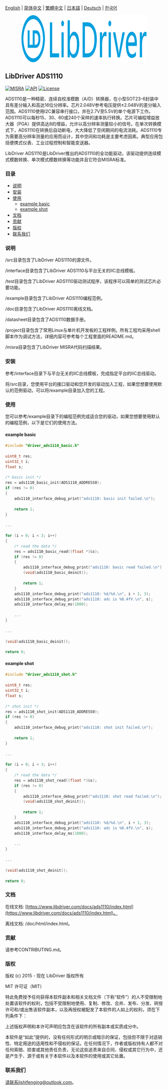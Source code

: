 [English](/README.md) | [ 简体中文](/README_zh-Hans.md) | [繁體中文](/README_zh-Hant.md) | [日本語](/README_ja.md) | [Deutsch](/README_de.md) | [한국어](/README_ko.md)

<div align=center>
<img src="/doc/image/logo.svg" width="400" height="150"/>
</div>

## LibDriver ADS1110

[![MISRA](https://img.shields.io/badge/misra-compliant-brightgreen.svg)](/misra/README.md) [![API](https://img.shields.io/badge/api-reference-blue.svg)](https://www.libdriver.com/docs/ads1110/index.html) [![License](https://img.shields.io/badge/license-MIT-brightgreen.svg)](/LICENSE)

ADS1110是一种精密、连续自校准模数（A/D）转换器，在小型SOT23-6封装中具有差分输入和高达16位分辨率。芯片2.048V参考电压提供±2.048V的差分输入范围。ADS1110使用I2C兼容串行接口，并在2.7V至5.5V的单个电源下工作。ADS1110可以每秒15、30、60或240个采样的速率执行转换。芯片可编程增益放大器（PGA）提供高达8的增益，允许以高分辨率测量较小的信号。在单次转换模式下，ADS1110在转换后自动断电，大大降低了空闲期间的电流消耗。ADS1110专为需要高分辨率测量的应用而设计，其中空间和功耗是主要考虑因素。典型应用包括便携式仪表、工业过程控制和智能变送器。

LibDriver ADS1110是LibDriver推出的ADS1110的全功能驱动，该驱动提供连续模式模数转换、单次模式模数转换等功能并且它符合MISRA标准。

### 目录

  - [说明](#说明)
  - [安装](#安装)
  - [使用](#使用)
    - [example basic](#example-basic)
    - [example shot](#example-shot)
  - [文档](#文档)
  - [贡献](#贡献)
  - [版权](#版权)
  - [联系我们](#联系我们)

### 说明

/src目录包含了LibDriver ADS1110的源文件。

/interface目录包含了LibDriver ADS1110与平台无关的IIC总线模板。

/test目录包含了LibDriver ADS1110驱动测试程序，该程序可以简单的测试芯片必要功能。

/example目录包含了LibDriver ADS1110编程范例。

/doc目录包含了LibDriver ADS1110离线文档。

/datasheet目录包含了ADS1110数据手册。

/project目录包含了常用Linux与单片机开发板的工程样例。所有工程均采用shell脚本作为调试方法，详细内容可参考每个工程里面的README.md。

/misra目录包含了LibDriver MISRA代码扫描结果。

### 安装

参考/interface目录下与平台无关的IIC总线模板，完成指定平台的IIC总线驱动。

将/src目录，您使用平台的接口驱动和您开发的驱动加入工程，如果您想要使用默认的范例驱动，可以将/example目录加入您的工程。

### 使用

您可以参考/example目录下的编程范例完成适合您的驱动，如果您想要使用默认的编程范例，以下是它们的使用方法。

#### example basic

```C
#include "driver_ads1110_basic.h"

uint8_t res;
uint32_t i;
float s;

/* basic init */
res = ads1110_basic_init(ADS1110_ADDRESS0);
if (res != 0)
{
    ads1110_interface_debug_print("ads1110: basic init failed.\n");

    return 1;
}

...
    
for (i = 0; i < 3; i++)
{
    /* read the data */
    res = ads1110_basic_read((float *)&s);
    if (res != 0)
    {
        ads1110_interface_debug_print("ads1110: basic read failed.\n");
        (void)ads1110_basic_deinit();

        return 1;
    }
    ads1110_interface_debug_print("ads1110: %d/%d.\n", i + 1, 3);
    ads1110_interface_debug_print("ads1110: adc is %0.4fV.\n", s);
    ads1110_interface_delay_ms(1000);
    
    ...
}

...
    
(void)ads1110_basic_deinit();

return 0;
```

#### example shot

```C
#include "driver_ads1110_shot.h"

uint8_t res;
uint32_t i;
float s;

/* shot init */
res = ads1110_shot_init(ADS1110_ADDRESS0);
if (res != 0)
{
    ads1110_interface_debug_print("ads1110: shot init failed.\n");

    return 1;
}

...
    
for (i = 0; i < 3; i++)
{
    /* read the data */
    res = ads1110_shot_read((float *)&s);
    if (res != 0)
    {
        ads1110_interface_debug_print("ads1110: shot read failed.\n");
        (void)ads1110_shot_deinit();

        return 1;
    }
    ads1110_interface_debug_print("ads1110: %d/%d.\n", i + 1, 3);
    ads1110_interface_debug_print("ads1110: adc is %0.4fV.\n", s);
    ads1110_interface_delay_ms(1000);
    
    ...
}

...
    
(void)ads1110_shot_deinit();

return 0;
```

### 文档

在线文档: [https://www.libdriver.com/docs/ads1110/index.html](https://www.libdriver.com/docs/ads1110/index.html)。

离线文档: /doc/html/index.html。

### 贡献

请参考CONTRIBUTING.md。

### 版权

版权 (c) 2015 - 现在 LibDriver 版权所有

MIT 许可证（MIT）

特此免费授予任何获得本软件副本和相关文档文件（下称“软件”）的人不受限制地处置该软件的权利，包括不受限制地使用、复制、修改、合并、发布、分发、转授许可和/或出售该软件副本，以及再授权被配发了本软件的人如上的权利，须在下列条件下：

上述版权声明和本许可声明应包含在该软件的所有副本或实质成分中。

本软件是“如此”提供的，没有任何形式的明示或暗示的保证，包括但不限于对适销性、特定用途的适用性和不侵权的保证。在任何情况下，作者或版权持有人都不对任何索赔、损害或其他责任负责，无论这些追责来自合同、侵权或其它行为中，还是产生于、源于或有关于本软件以及本软件的使用或其它处置。

### 联系我们

请联系lishifenging@outlook.com。